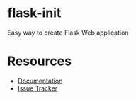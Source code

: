 # flask-init
Easy way to create Flask Web application

Resources
=========

- [Documentation](http://flask-init.readthedocs.org)
- [Issue Tracker](http://github.com/rajasimon/flask-init/issues)
